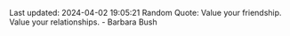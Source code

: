 Last updated: 2024-04-02 19:05:21
Random Quote: Value your friendship. Value your relationships. - Barbara Bush